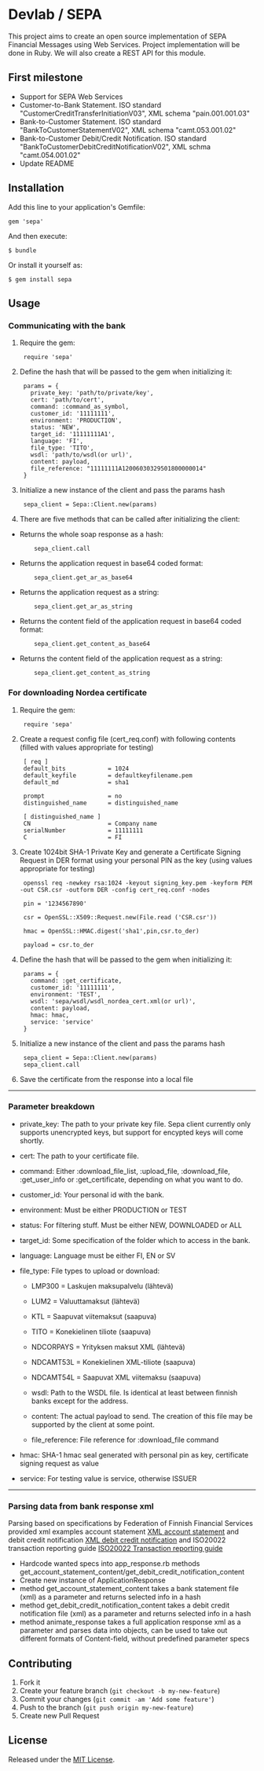# Devlab / SEPA

This project aims to create an open source implementation of SEPA Financial Messages using Web Services. Project implementation will be done in Ruby. We will also create a REST API for this module.

## First milestone

* Support for SEPA Web Services
* Customer-to-Bank Statement. ISO standard "CustomerCreditTransferInitiationV03", XML schema "pain.001.001.03"
* Bank-to-Customer Statement. ISO standard "BankToCustomerStatementV02", XML schema "camt.053.001.02"
* Bank-to-Customer Debit/Credit Notification. ISO standard "BankToCustomerDebitCreditNotificationV02", XML schma "camt.054.001.02"
* Update README

## Installation

Add this line to your application's Gemfile:

    gem 'sepa'

And then execute:

    $ bundle

Or install it yourself as:

    $ gem install sepa

## Usage

### Communicating with the bank

1. Require the gem:

        require 'sepa'

2. Define the hash that will be passed to the gem when initializing it:

        params = {
          private_key: 'path/to/private/key',
          cert: 'path/to/cert',
          command: :command_as_symbol,
          customer_id: '11111111',
          environment: 'PRODUCTION',
          status: 'NEW',
          target_id: '11111111A1',
          language: 'FI',
          file_type: 'TITO',
          wsdl: 'path/to/wsdl(or url)',
          content: payload,
          file_reference: "11111111A12006030329501800000014"
        }

3. Initialize a new instance of the client and pass the params hash

        sepa_client = Sepa::Client.new(params)

4. There are five methods that can be called after initializing the client:

  * Returns the whole soap response as a hash:

            sepa_client.call

  * Returns the application request in base64 coded format:

            sepa_client.get_ar_as_base64

  * Returns the application request as a string:

            sepa_client.get_ar_as_string

  * Returns the content field of the application request in base64 coded format:

            sepa_client.get_content_as_base64

  * Returns the content field of the application request as a string:

            sepa_client.get_content_as_string

### For downloading Nordea certificate

1. Require the gem:

        require 'sepa'

2. Create a request config file (cert_req.conf) with following contents (filled with values appropriate for testing)

        [ req ]
        default_bits            = 1024
        default_keyfile         = defaultkeyfilename.pem
        default_md              = sha1

        prompt                  = no
        distinguished_name      = distinguished_name

        [ distinguished_name ]
        CN                      = Company name
        serialNumber            = 11111111
        C                       = FI

3. Create 1024bit SHA-1 Private Key and generate a Certificate Signing Request in DER format using your personal PIN as the key (using values appropriate for testing)

        openssl req -newkey rsa:1024 -keyout signing_key.pem -keyform PEM -out CSR.csr -outform DER -config cert_req.conf -nodes

        pin = '1234567890'

        csr = OpenSSL::X509::Request.new(File.read ('CSR.csr'))

        hmac = OpenSSL::HMAC.digest('sha1',pin,csr.to_der)

        payload = csr.to_der

4. Define the hash that will be passed to the gem when initializing it:

        params = {
          command: :get_certificate,
          customer_id: '11111111',
          environment: 'TEST',
          wsdl: 'sepa/wsdl/wsdl_nordea_cert.xml(or url)',
          content: payload,
          hmac: hmac,
          service: 'service'
        }

5. Initialize a new instance of the client and pass the params hash

        sepa_client = Sepa::Client.new(params)
        sepa_client.call

6. Save the certificate from the response into a local file

***

### Parameter breakdown

* private_key: The path to your private key file. Sepa client currently only supports unencrypted keys, but support for encypted keys will come shortly.

* cert: The path to your certificate file.

* command: Either :download_file_list, :upload_file, :download_file, :get_user_info or :get_certificate, depending on what you want to do.

* customer_id: Your personal id with the bank.

* environment: Must be either PRODUCTION or TEST

* status: For filtering stuff. Must be either NEW, DOWNLOADED or ALL

* target_id: Some specification of the folder which to access in the bank.

* language: Language must be either FI, EN or SV

* file_type: File types to upload or download:

  * LMP300 = Laskujen maksupalvelu (lähtevä)

  * LUM2 = Valuuttamaksut (lähtevä)

  * KTL = Saapuvat viitemaksut (saapuva)

  * TITO = Konekielinen tiliote (saapuva)

  * NDCORPAYS = Yrityksen maksut XML (lähtevä)

  * NDCAMT53L = Konekielinen XML-tiliote (saapuva)

  * NDCAMT54L = Saapuvat XML viitemaksu (saapuva)

  * wsdl: Path to the WSDL file. Is identical at least between finnish banks except for the address.

  * content: The actual payload to send. The creation of this file may be supported by the client at some point.

  * file_reference: File reference for :download_file command

* hmac: SHA-1 hmac seal generated with personal pin as key, certificate signing request as value

* service: For testing value is service, otherwise ISSUER

***

### Parsing data from bank response xml
Parsing based on specifications by Federation of Finnish Financial Services provided xml examples account statement [XML account statement](http://www.fkl.fi/teemasivut/sepa/tekninen_dokumentaatio/Dokumentit/FI_camt_053_sample.xml.xml) and debit credit notification [XML debit credit notification](http://www.fkl.fi/teemasivut/sepa/tekninen_dokumentaatio/Dokumentit/FI_camt_054_sample.xml.xml) and ISO20022 transaction reporting guide [ISO20022 Transaction reporting guide](http://www.fkl.fi/en/themes/sepa/sepa_documents/Dokumentit/ISO20022_Payment_Guide.pdf)
* Hardcode wanted specs into app_response.rb methods get_account_statement_content/get_debit_credit_notification_content
* Create new instance of ApplicationResponse
* method get_account_statement_content takes a bank statement file (xml) as a parameter and returns selected info in a hash
* method get_debit_credit_notification_content takes a debit credit notification file (xml) as a parameter and returns selected info in a hash
* method animate_response takes a full application response xml as a parameter and parses data into objects, can be used to take out different formats of Content-field, without predefined parameter specs

## Contributing

1. Fork it
2. Create your feature branch (`git checkout -b my-new-feature`)
3. Commit your changes (`git commit -am 'Add some feature'`)
4. Push to the branch (`git push origin my-new-feature`)
5. Create new Pull Request

## License

Released under the [MIT License](http://opensource.org/licenses/MIT).
